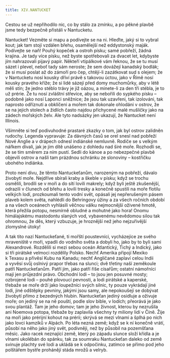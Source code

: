 ```yaml
---
title: XIV.NANTUCKET
---
```


Cestou se už nepřihodilo nic, co by stálo za zmínku, a po pěkné plavbě jsme tedy bezpečně přistáli v Nantucketu.

Nantucket! Vezměte si mapu a podívejte se na ni. Hleďte, jaký si to vybral kout; jak tam stojí vzdálen břehu, osamělejší než eddystonský maják. Podívejte se naň! Pouhý kopeček a ostroh písku; samé pobřeží, žádná krajina. Je tady více písku, než byste spotřebovali za dvacet let, kdybyste jím nahrazovali pijavý papír. Někteří vtipálkové vám řeknou, že se tu musí sázet i plevel, neboť tady sám neroste; že sem dovážejí kanadský bodlák; že si musí poslat až do zámoří pro čep, chtějí-li zazátkovat sud s olejem; že v Nantucketu nosí kousky dříví právě s takovou úctou, jako v Římě nosí kousky pravého kříže; že si lidé sázejí před domy muchomůrky, aby v létě měli stín; že jedno stéblo trávy je již oázou, a minete-li za den tři stébla, je to už prérie. Že tu nosí zvláštní střevíce, aby se nebořili do sypkého písku – podobně jako nosí Laponci sněžnice; že jsou tak uzavřeni, tak izolováni, tak naprosto odříznuti a obklíčeni a mořem tak dokonale ohlodáni v ostrov, že se na jejich stolech a židlích často najdou přichycené malé mušličky jako na zádech mořských želv. Ale tyto nadsázky jen ukazují, že Nantucket není Illinois.

Všimněte si teď podivuhodné prastaré zkazky o tom, jak byl ostrov zalidněn rudochy. Legenda vypravuje: Za dávných časů se orel snesl nad pobřeží Nové Anglie a v drápech odnesl indiánské nemluvně. Rodiče se s velkým nářkem dívali, jak je jim dítě unášeno z dohledu nad širé moře. Rozhodli se, že se tím směrem za ním pustí. Sedli do kánoe a po nebezpečné plavbě objevili ostrov a našli tam prázdnou schránku ze slonoviny – kostřičku ubohého indiánka.

Proto není divu, že těmto Nantuckeťanům, narozeným na pobřeží, dávalo živobytí moře. Nejdříve sbírali kraby a škeble v písku; když se trochu osmělili, brodili se v moři a do sítí lovili makrely; když byli ještě zkušenější, odrazili v člunech od břehu a lovili tresky a konečně spustili na moře flotilu velkých lodí, prozkoumali tento vodní svět, opásali jej nepřerušeným pásem plaveb kolem světa, nahlédli do Behringovy úžiny a za všech ročních období a na všech oceánech vyhlásili věčnou válku nejmocnější oživené hmotě, která přežila potopu, nesmírně obludné a mohutné jako hora! Onomu himálajskému mastodontu slaných vod, vybavenému nevědomou silou tak ohromnou, že děs, který vzbuzuje, je hroznější než jeho nejzuřivější zlomyslné útoky!

A tak tito nazí Nantuckeťané, ti mořští poustevníci, vycházejíce ze svého mraveniště v moři, vpadli do vodního světa a dobyli ho, jako by to byli sami Alexandrové. Rozdělili si mezi sebou oceán Atlantický, Tichý a Indický, jako si tři pirátské velmoci rozdělily Polsko. Nechť Amerika připojí Mexiko k Texasu a přivěsí Kubu na Kanadu; nechť Angličané zaplaví celou Indii a vyvěsí svůj oslnivý prapor třebas na slunci; dvě třetiny naší zeměkoule patří Nantuckeťanům. Patří jim, jako patří říše císařům; ostatní námořníci mají jen průjezdní právo. Obchodní lodi – to jsou jen posuvné mosty; ozbrojené lodi – pouhé plovoucí pevnosti, a lodi pirátské a kaperské, třebaže se moře drží jako loupežníci svých silnic, ty pouze vykrádají jiné lodi, jiné odštěpky pevniny, jakými jsou samy, ale nepokoušejí se dobývat živobytí přímo z bezedných hlubin. Nantuckeťan jediný osidluje a oživuje moře; on jediný se na ně pouští, podle slov bible, v lodích; přeorává je jako svou plantáž. Tam je jeho domov; tam je jeho živnost, kterou by nezrušila ani Noemova potopa, třebaže by zaplavila všechny ty miliony lidí v Číně. Žije na moři jako prérijní kohout na prérii; skrývá se mezi vlnami a šplhá po nich jako lovci kamzíků v Alpách. Po léta nezná země; když se k ní konečně vrátí, působí na něho jako jiný svět, podivněji, než by působil na pozemšťana měsíc. Jako racek neznající země, který po západu slunce složí křídla a je vlnami ukolébán do spánku, tak za soumraku Nantuckeťan daleko od země svinuje plachty své lodi a ukládá se k odpočinku, zatímco se přímo pod jeho polštářem bystře prohánějí stáda mrožů a velryb.
